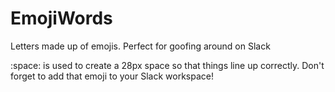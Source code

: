 # EmojiWords
Letters made up of emojis. Perfect for goofing around on Slack


:space: is used to create a 28px space so that things line up correctly. Don't forget to add that emoji to your Slack workspace!
